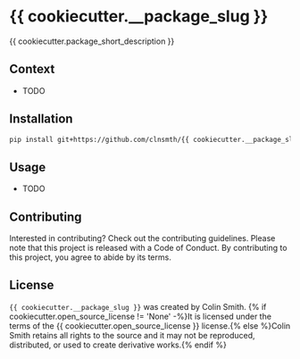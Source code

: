 # {{ cookiecutter.__package_slug }}

{{ cookiecutter.package_short_description }}

## Context

- TODO

## Installation

```bash
pip install git+https://github.com/clnsmth/{{ cookiecutter.__package_slug }}.git#egg={{ cookiecutter.__package_slug }}
```

## Usage

- TODO

## Contributing

Interested in contributing? Check out the contributing guidelines. Please note that this project is released with a Code of Conduct. By contributing to this project, you agree to abide by its terms.

## License

`{{ cookiecutter.__package_slug }}` was created by Colin Smith. {% if cookiecutter.open_source_license != 'None' -%}It is licensed under the terms of the {{ cookiecutter.open_source_license }} license.{% else %}Colin Smith retains all rights to the source and it may not be reproduced, distributed, or used to create derivative works.{% endif %}
